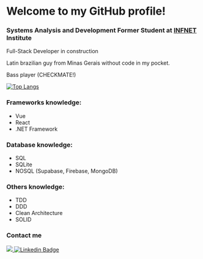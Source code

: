 
# Welcome to my GitHub profile!

### Systems Analysis and Development Former Student at <a href="https://www.infnet.edu.br/infnet" target="_blank">INFNET</a> Institute

Full-Stack Developer in construction 

Latin brazilian guy from Minas Gerais without code in my pocket.

Bass player (CHECKMATE!)

[![Top Langs](https://github-readme-stats.vercel.app/api/top-langs/?username=PedroHumberto)](https://github.com/anuraghazra/github-readme-stats)

### Frameworks knowledge:
- Vue
- React
- .NET Framework

### Database knowledge:
- SQL
- SQLite
- NOSQL (Supabase, Firebase, MongoDB)

### Others knowledge:
- TDD
- DDD
- Clean Architecture
- SOLID
   
### Contact me 
<a href="https://wa.me/<5531993390959>" target="_blank"><img src="https://img.shields.io/badge/WhatsApp-25D366?style=for-the-badge&logo=whatsapp&logoColor=white" target="_blank"> [![Linkedin Badge](https://img.shields.io/badge/LinkedIn-0077B5?style=for-the-badge&logo=linkedin&logoColor=white)](https://www.linkedin.com/in/pedro-cardoso-864542200/)</a>
